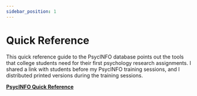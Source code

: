 ```yaml
---
sidebar_position: 1
---
```


# Quick Reference

This quick reference guide to the PsycINFO database points out the tools that college students need for their first psychology research assignments. I shared a link with students before my PsycINFO training sessions, and I distributed printed versions during the training sessions.

**[PsycINFO Quick Reference](https://715356d3-d09b-4cc0-b30a-7200d731fdbc.filesusr.com/ugd/a8910b_908c5c01ebab4c77b15b2c7ada94acf6.pdf)**